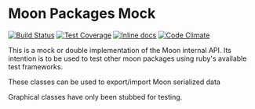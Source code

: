 Moon Packages Mock
==================
[![Build Status](https://travis-ci.org/polyfox/moon-packages-mock.svg?branch=master)](https://travis-ci.org/polyfox/moon-packages-mock)
[![Test Coverage](https://codeclimate.com/github/polyfox/moon-packages-mock/badges/coverage.svg)](https://codeclimate.com/github/polyfox/moon-packages-mock)
[![Inline docs](http://inch-ci.org/github/polyfox/moon-packages-mock.svg?branch=master)](http://inch-ci.org/github/polyfox/moon-packages-mock)
[![Code Climate](https://codeclimate.com/github/polyfox/moon-packages-mock/badges/gpa.svg)](https://codeclimate.com/github/polyfox/moon-packages-mock)

This is a mock or double implementation of the Moon internal API.
Its intention is to be used to test other moon packages using ruby's available
test frameworks.

These classes can be used to export/import Moon serialized data

Graphical classes have only been stubbed for testing.
